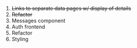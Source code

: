 1. ~~Links to separate data pages w/ display of details~~
2. ~~Refactor~~
3. Messages component
4. Auth frontend
5. Refactor  
6. Styling